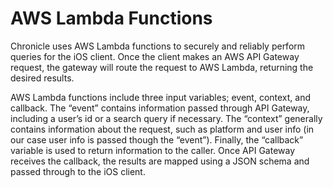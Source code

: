 # AWS Lambda Functions

Chronicle uses AWS Lambda functions to securely and reliably perform queries for the iOS client. Once the client makes an AWS API Gateway request, the gateway will route the request to AWS Lambda, returning the desired results.

AWS Lambda functions include three input variables; event, context, and callback. The “event” contains information passed through API Gateway, including a user’s id or a search query if necessary. The “context” generally contains information about the request, such as platform and user info (in our case user info is passed though the “event”). Finally, the “callback” variable is used to return information to the caller. Once API Gateway receives the callback, the results are mapped using a JSON schema and passed through to the iOS client.
